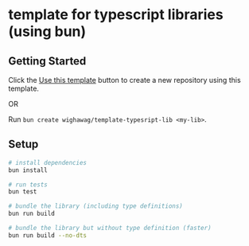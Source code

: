 # template for typescript libraries (using bun)

## Getting Started

Click the [Use this template](https://github.com/wighawag/template-typesript-lib/generate) button to create a new repository using this template.

OR

Run `bun create wighawag/template-typesript-lib <my-lib>`.

## Setup

```bash
# install dependencies
bun install

# run tests
bun test

# bundle the library (including type definitions)
bun run build
```

```bash
# bundle the library but without type definition (faster)
bun run build --no-dts
```
